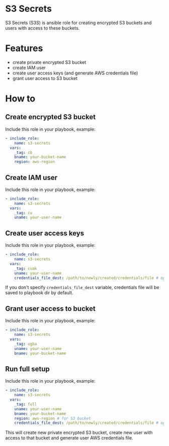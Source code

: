 S3 Secrets
==========

S3 Secrets (S3S) is ansible role for creating encrypted S3 buckets and users with access to these buckets.

# Features

- create private encrypted S3 bucket
- create IAM user
- create user access keys (and generate AWS credentials file)
- grant user access to S3 bucket

# How to

## Create encrypted S3 bucket

Include this role in your playbook, example:

```yaml
- include_role:
    name: s3-secrets
  vars:
    _tag: cb
    bname: your-bucket-name
    region: aws-region
```

## Create IAM user

Include this role in your playbook, example:

```yaml
- include_role:
    name: s3-secrets
  vars:
    _tag: cu
    uname: your-user-name
```

## Create user access keys

Include this role in your playbook, example:

```yaml
- include_role:
    name: s3-secrets
  vars:
    _tag: cuak
    uname: your-user-name
    credentials_file_dest: /path/to/newly/created/credentials/file # optional
```

If you don't specify `credentials_file_dest` variable, credentials file will be saved to playbook dir by default.

## Grant user access to bucket

Include this role in your playbook, example:

```yaml
- include_role:
    name: s3-secrets
  vars:
    _tag: ugba
    uname: your-user-name
    bname: your-bucket-name
```

## Run full setup

Include this role in your playbook, example:

```yaml
- include_role:
    name: s3-secrets
  vars:
    _tag: full
    uname: your-user-name
    bname: your-bucket-name
    region: aws-region # for S3 bucket
    credentials_file_dest: /path/to/newly/created/credentials/file # optional
```

This will create new private encrypted S3 bucket, create new user with access to that bucket and generate user AWS credentials file.
